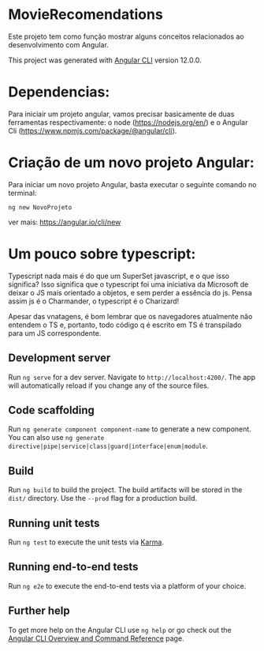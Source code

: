 # MovieRecomendations

Este projeto tem como função mostrar alguns conceitos relacionados ao desenvolvimento com Angular.

This project was generated with [Angular CLI](https://github.com/angular/angular-cli) version 12.0.0.

# Dependencias:

Para iniciair um projeto angular, vamos precisar basicamente de duas ferramentas respectivamente: o node (https://nodejs.org/en/) e o Angular Cli (https://www.npmjs.com/package/@angular/cli).

# Criação de um novo projeto Angular:

Para iniciar um novo projeto Angular, basta executar o seguinte comando no terminal:

```
ng new NovoProjeto
```

ver mais: https://angular.io/cli/new

# Um pouco sobre typescript:

Typescript nada mais é do que um SuperSet javascript, e o que isso significa? Isso significa que o typescript foi uma iniciativa da Microsoft de deixar o
JS mais orientado a objetos, e sem perder a essência do js. Pensa assim js é o Charmander, o typescript é o Charizard!

Apesar das vnatagens, é bom lembrar que os navegadores atualmente não entendem o TS e, portanto, todo código q é escrito em TS é transpilado para um JS correspondente.

## Development server

Run `ng serve` for a dev server. Navigate to `http://localhost:4200/`. The app will automatically reload if you change any of the source files.

## Code scaffolding

Run `ng generate component component-name` to generate a new component. You can also use `ng generate directive|pipe|service|class|guard|interface|enum|module`.

## Build

Run `ng build` to build the project. The build artifacts will be stored in the `dist/` directory. Use the `--prod` flag for a production build.

## Running unit tests

Run `ng test` to execute the unit tests via [Karma](https://karma-runner.github.io).

## Running end-to-end tests

Run `ng e2e` to execute the end-to-end tests via a platform of your choice.

## Further help

To get more help on the Angular CLI use `ng help` or go check out the [Angular CLI Overview and Command Reference](https://angular.io/cli) page.

